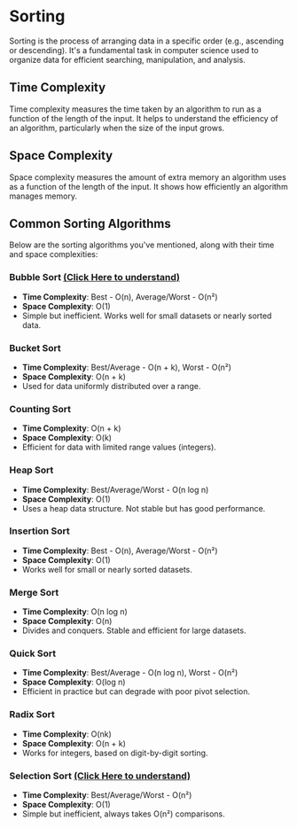 # Sorting
Sorting is the process of arranging data in a specific order (e.g., ascending or descending). It's a fundamental task in computer science used to organize data for efficient searching, manipulation, and analysis.

## Time Complexity
Time complexity measures the time taken by an algorithm to run as a function of the length of the input. It helps to understand the efficiency of an algorithm, particularly when the size of the input grows.

## Space Complexity
Space complexity measures the amount of extra memory an algorithm uses as a function of the length of the input. It shows how efficiently an algorithm manages memory.

## Common Sorting Algorithms
Below are the sorting algorithms you've mentioned, along with their time and space complexities:

### Bubble Sort [(Click Here to understand)](https://github.com/Harshsinghr/DSA-by-Harsh-Singh/blob/main/BubbleSort.cpp)
- **Time Complexity**: Best - O(n), Average/Worst - O(n²)
- **Space Complexity**: O(1)
- Simple but inefficient. Works well for small datasets or nearly sorted data.

### Bucket Sort
- **Time Complexity**: Best/Average - O(n + k), Worst - O(n²)
- **Space Complexity**: O(n + k)
- Used for data uniformly distributed over a range.

### Counting Sort
- **Time Complexity**: O(n + k)
- **Space Complexity**: O(k)
- Efficient for data with limited range values (integers).

### Heap Sort
- **Time Complexity**: Best/Average/Worst - O(n log n)
- **Space Complexity**: O(1)
- Uses a heap data structure. Not stable but has good performance.

### Insertion Sort
- **Time Complexity**: Best - O(n), Average/Worst - O(n²)
- **Space Complexity**: O(1)
- Works well for small or nearly sorted datasets.

### Merge Sort
- **Time Complexity**: O(n log n)
- **Space Complexity**: O(n)
- Divides and conquers. Stable and efficient for large datasets.

### Quick Sort
- **Time Complexity**: Best/Average - O(n log n), Worst - O(n²)
- **Space Complexity**: O(log n)
- Efficient in practice but can degrade with poor pivot selection.

### Radix Sort
- **Time Complexity**: O(nk)
- **Space Complexity**: O(n + k)
- Works for integers, based on digit-by-digit sorting.

### Selection Sort [(Click Here to understand)](https://github.com/kratiitondia/DSA-by-Krati-Itondia/blob/main/SelectionSort.cpp)
- **Time Complexity**: Best/Average/Worst - O(n²)
- **Space Complexity**: O(1)
- Simple but inefficient, always takes O(n²) comparisons.
